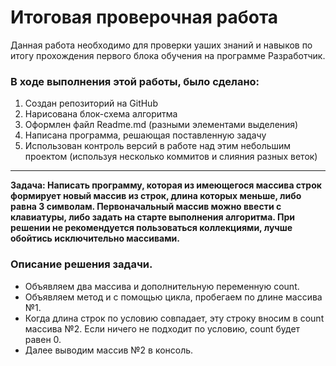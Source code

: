 # Итоговая проверочная работа

Данная работа необходимо для проверки yаших знаний и навыков по итогу прохождения первого блока обучения на программе Разработчик. 


### В ходе выполнения этой работы, было сделано:

1. Создан репозиторий на GitHub
2. Нарисована блок-схема алгоритма 
3. Оформлен файл Readme.md (разными элементами выделения)
4. Написана программа, решающая поставленную задачу
5. Использован контроль версий в работе над этим небольшим проектом (используя несколько коммитов и слияния разных веток)

---
**Задача: Написать программу, которая из имеющегося массива строк формирует новый массив из строк, длина которых меньше, либо равна 3 символам. Первоначальный массив можно ввести с клавиатуры, либо задать на старте выполнения алгоритма. При решении не рекомендуется пользоваться коллекциями, лучше обойтись исключительно массивами.**  

### Описание решения задачи.
* Объявляем два массива и дополнительную переменную count. 
* Объявляем метод и с помощью цикла, пробегаем по длине массива №1. 
* Когда длина строк по условию совпадает, эту строку вносим в count массива №2. Если ничего не подходит по условию, count будет равен 0. 
* Далее выводим массив №2 в консоль.

